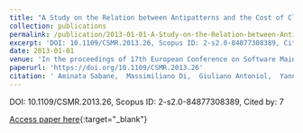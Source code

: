 ```yaml
---
title: "A Study on the Relation between Antipatterns and the Cost of Class Unit Testing"
collection: publications
permalink: /publication/2013-01-01-A-Study-on-the-Relation-between-Antipatterns-and-the-Cost-of-Class-Unit-Testing
excerpt: 'DOI: 10.1109/CSMR.2013.26, Scopus ID: 2-s2.0-84877308389, Cited by: 7'
date: 2013-01-01
venue: 'In the proceedings of 17th European Conference on Software Maintenance and Reengineering, CSMR 2013, Genova, Italy, March 5-8, 2013'
paperurl: 'https://doi.org/10.1109/CSMR.2013.26'
citation: ' Aminata Sabane,  Massimiliano Di,  Giuliano Antoniol,  Yann-Ga&quot;el Gu&apos;eh&apos;eneuc, &quot;A Study on the Relation between Antipatterns and the Cost of Class Unit Testing.&quot; In the proceedings of 17th European Conference on Software Maintenance and Reengineering, CSMR 2013, Genova, Italy, March 5-8, 2013, 2013.'
---
```

DOI: 10.1109/CSMR.2013.26, Scopus ID: 2-s2.0-84877308389, Cited by: 7

[Access paper here](https://doi.org/10.1109/CSMR.2013.26){:target="_blank"}
